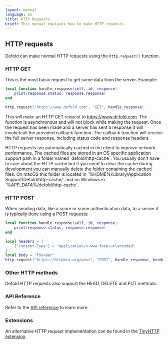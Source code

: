 ```yaml
---
layout: manual
language: en
title: HTTP Requests
brief: This manual explains how to make HTTP requests.
---
```


## HTTP requests

Defold can make normal HTTP requests using the `http.request()` function.

### HTTP GET

This is the most basic request to get some data from the server. Example:

```Lua
local function handle_response(self, id, response)
	print(response.status, response.response)
end

http.request("https://www.defold.com", "GET", handle_response)
```

This will make an HTTP GET request to https://www.defold.com. The function is asynchronous and will not block while making the request. Once the request has been made and a server has sent a response it will invoke/call the provided callback function. The callback function will receive the full server response, including status code and response headers.

<div class='sidenote' markdown='1'>
HTTP requests are automatically cached in the client to improve network performance. The cached files are stored in an OS specific application support path in a folder named `defold/http-cache`. You usually don't have to care about the HTTP cache but if you need to clear the cache during development you can manually delete the folder containing the cached files. On macOS this folder is located in `%HOME%/Library/Application Support/Defold/http-cache/` and on Windows in `%APP_DATA%/defold/http-cache`.
</div>

### HTTP POST

When sending data, like a score or some authentication data, to a server it is typically done using a POST requests:

```Lua
local function handle_response(self, id, response)
	print(response.status, response.response)
end

local headers = {
	["Content-Type"] = "application/x-www-form-urlencoded"
}
local body = "foo=bar"
http.request("https://httpbin.org/post", "POST", handle_response, headers, body)
```

### Other HTTP methods

Defold HTTP requests also support the HEAD, DELETE and PUT methods.

### API Reference

Refer to the [API reference](/ref/http/) to learn more.

### Extensions

An alternative HTTP request implementation can be found in the [TinyHTTP extension](https://defold.com/assets/tinyhttp/).
